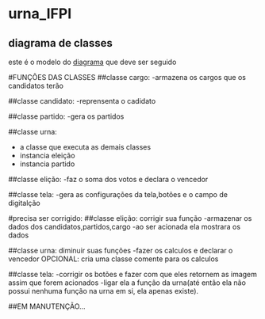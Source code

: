 # urna_IFPI


## diagrama de classes
este é o modelo do [diagrama](https://drive.google.com/file/d/1Zgc6VmEBQ8ktN0HENtflKTQMTj2iLw1k/view?usp=sharing) que deve ser seguido

#FUNÇÕES DAS CLASSES
##classe cargo:
-armazena os cargos que os candidatos terão

##classe candidato:
-reprensenta o cadidato 

##classe partido:
-gera os partidos

##classe urna:
- a classe que executa as demais classes
- instancia eleição
- instancia partido

##classe elição:
-faz o soma dos votos e declara o vencedor

##classe tela:
-gera as configurações da tela,botões e o campo de digitalção

#precisa ser corrigido:
##classe elição: corrigir sua função
-armazenar os dados dos candidatos,partidos,cargo
-ao ser acionada ela mostrara os dados

##classe urna: diminuir suas funções
-fazer os calculos e declarar o vencedor
OPCIONAL: cria uma classe comente para os calculos 

##classe tela:
-corrigir os botões e fazer com que eles retornem as imagem assim que forem acionados 
-ligar ela a função da urna(até então ela não possui nenhuma função na urna em si, ela apenas existe).


  ##EM MANUTENÇÃO...

